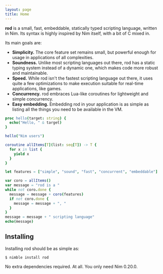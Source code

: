 ```yaml
---
layout: page
title: Home
---
```


**rod** is a small, fast, embeddable, statically typed scripting language,
written in Nim. Its syntax is highly inspired by Nim itself, with a bit of C
mixed in.

Its main goals are:

- **Simplicity.** The core feature set remains small, but powerful enough for
  usage in applications of all complexities.
- **Soundness.** Unlike most scripting languages out there, rod has a static
  typing system instead of a dynamic one, which makes code more robust and
  maintainable.
- **Speed.** While rod isn't the fastest scripting language out there, it uses
  quite a few optimizations to make execution suitable for real-time
  applications, like games.
- **Concurrency.** rod embraces Lua-like coroutines for lightweight and simple
  concurrency.
- **Easy embedding.** Embedding rod in your application is as simple as listing
  all the things you need to be available in the VM.

```nim
proc hello(target: string) {
  echo("Hello, " & target)
}

hello("Nim users")

coroutine allItems[T](list: seq[T]) -> T {
  for x in list {
    yield x
  }
}

let features = ["simple", "sound", "fast", "concurrent", "embeddable"]

var coro = allItems()
var message = "rod is a "
while not coro.done {
  message = message + coro(features)
  if not coro.done {
    message = message + ", "
  }
}
message = message + " scripting language"
echo(message)
```

## Installing

Installing rod should be as simple as:

```
$ nimble install rod
```

No extra dependencies required. At all. You only need Nim 0.20.0.
